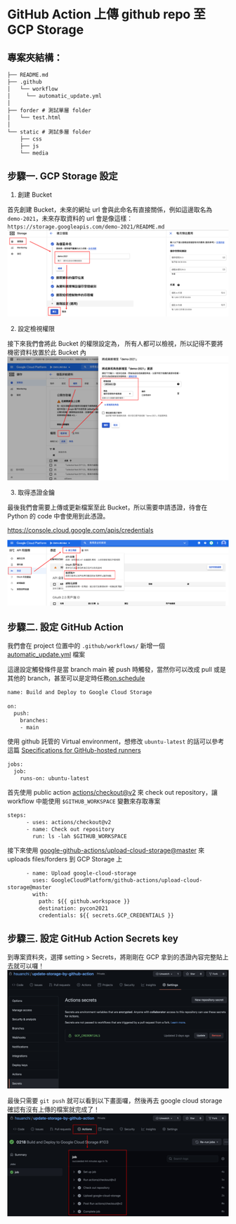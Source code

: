 # GitHub Action 上傳 github repo 至 GCP Storage

## 專案夾結構：
```
├── README.md
├── .github
│   └── workflow
│     └── automatic_update.yml
│
├── forder # 測試單層 folder
│   └── test.html
│
└── static # 測試多層 folder
    ├── css
    ├── js
    └── media
```

## 步驟一. GCP Storage 設定

1. 創建 Bucket

首先創建 Bucket，未來的網址 url 會與此命名有直接關係，例如這邊取名為 `demo-2021`，未來存取資料的 url 會是像這樣： `https://storage.googleapis.com/demo-2021/README.md`
<img src="https://github.com/hsuanchi/update-storage-by-github-action/blob/main/image/step1 - 建立GCP Storage Bucket.jpg">

2. 設定檢視權限

接下來我們會將此 Bucket 的權限設定為，
所有人都可以檢視，所以記得不要將機密資料放置於此 Bucket 內
<img src="https://github.com/hsuanchi/update-storage-by-github-action/blob/main/image/step2 - 設定 bucket 檢視權限.jpg">


3. 取得憑證金鑰

最後我們會需要上傳或更新檔案至此 Bucket，所以需要申請憑證，待會在 Python 的 code 中會使用到此憑證。

https://console.cloud.google.com/apis/credentials

<img src="https://github.com/hsuanchi/update-storage-by-github-action/blob/main/image/step3 建立 GCP 憑證鑰匙.jpg">


## 步驟二. 設定 GitHub Action

我們會在 project 位置中的 `.github/workflows/` 新增一個 [automatic_update.yml](https://github.com/hsuanchi/update-storage-by-github-action/blob/main/.github/workflows/automatic_update.yml) 檔案

這邊設定觸發條件是當 branch main 被 push 時觸發，當然你可以改成 pull 或是其他的 branch，甚至可以是定時任務[on.schedule](https://docs.github.com/en/actions/reference/workflow-syntax-for-github-actions#onschedule)
```
name: Build and Deploy to Google Cloud Storage

on:
  push:
    branches:
    - main
```

使用 github 託管的 
Virtual environment，想修改 `ubuntu-latest` 的話可以參考這篇 [Specifications for GitHub-hosted runners](https://docs.github.com/en/actions/reference/specifications-for-github-hosted-runners)
```
jobs:
  job:
    runs-on: ubuntu-latest
```
首先使用 public action [actions/checkout@v2](https://github.com/actions/checkout) 來 check out repository，讓 workflow 中能使用 `$GITHUB_WORKSPACE` 變數來存取專案
```
steps:
      - uses: actions/checkout@v2
      - name: Check out repository
        run: ls -lah $GITHUB_WORKSPACE
```
接下來使用 [google-github-actions/upload-cloud-storage@master](https://github.com/google-github-actions/upload-cloud-storage) 來 uploads files/forders 到 GCP Storage 上
```
      - name: Upload google-cloud-storage
        uses: GoogleCloudPlatform/github-actions/upload-cloud-storage@master
        with:
          path: ${{ github.workspace }}
          destination: pycon2021
          credentials: ${{ secrets.GCP_CREDENTIALS }}

```

## 步驟三. 設定 GitHub Action Secrets key

到專案資料夾，選擇 setting > Secrets，將剛剛在 GCP 拿到的憑證內容完整貼上去就可以囉！
<img src="https://github.com/hsuanchi/update-storage-by-github-action/blob/main/image/github action secrets.jpg">

最後只需要 `git push` 就可以看到以下畫面囉，然後再去 google cloud storage 確認有沒有上傳的檔案就完成了！
<img src="https://github.com/hsuanchi/update-storage-by-github-action/blob/main/image/github action.jpg">
